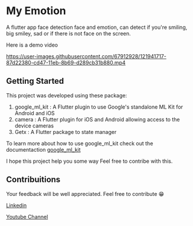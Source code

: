 # My Emotion

A flutter app face detection face and emotion, can detect if you're smiling, big smiley, sad or if there is not face on the screen.

Here is a demo video

https://user-images.githubusercontent.com/67912928/121941717-87d22380-cd47-11eb-8b69-d289cb31b880.mp4

## Getting Started

This project was developed using these package:
1. google_ml_kit : A Flutter plugin to use Google's standalone ML Kit for Android and iOS
2. camera : A Flutter plugin for iOS and Android allowing access to the device cameras
3. Getx : A Flutter package to state manager

To learn more about how to use google_ml_kit check out the documentaction [google_ml_kit](https://pub.dev/packages/google_ml_kit)

I hope this project help you some way
Feel free to contribe with this.

## Contribuitions
Your feedback will be well appreciated. 
Feel free to contribute 😁

[Linkedin](https://www.linkedin.com/in/ant%C3%B3nio-nicolau-5b7557181/)

[Youtube Channel](https://www.youtube.com/channel/UCEWMpqJBIAjO3Lholi6VsDA)
